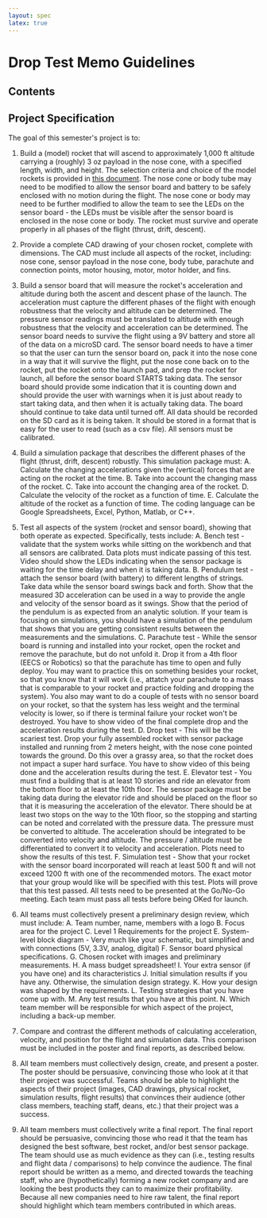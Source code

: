 ```yaml
---
layout: spec
latex: true
---
```


# Drop Test Memo Guidelines

## Contents



## Project Specification

The goal of this semester's project is to:

1. Build a (model) rocket that will ascend to approximately 1,000 ft altitude carrying a (roughly) 3 oz payload in the nose cone, with a specified length, width, and height.  The selection criteria and choice of the model rockets is provided in [this document](https://980.engr100.org/labs/rocket-selection).  The nose cone or body tube may need to be modified to allow the sensor board and battery to be safely enclosed with no motion during the flight.  The nose cone or body may need to be further modified to allow the team to see the LEDs on the sensor board - the LEDs must be visible after the sensor board is enclosed in the nose cone or body. The rocket must survive and operate properly in all phases of the flight (thrust, drift, descent).

2. Provide a complete CAD drawing of your chosen rocket, complete with dimensions.  The CAD must include all aspects of the rocket, including: nose cone, sensor payload in the nose cone, body tube, parachute and connection points, motor housing, motor, motor holder, and fins.

3. Build a sensor board that will measure the rocket's acceleration and altitude during both the ascent and descent phase of the launch.  The acceleration must capture the different phases of the flight with enough robustness that the velocity and altitude can be determined.  The pressure sensor readings must be translated to altitude with enough robustness that the velocity and acceleration can be determined.  The sensor board needs to survive the flight using a 9V battery and store all of the data on a microSD card.  The sensor board needs to have a timer so that the user can turn the sensor board on, pack it into the nose cone in a way that it will survive the flight, put the nose cone back on to the rocket, put the rocket onto the launch pad, and prep the rocket for launch, all before the sensor board STARTS taking data.  The sensor board should provide some indication that it is counting down and should provide the user with warnings when it is just about ready to start taking data, and then when it is actually taking data.  The board should continue to take data until turned off.  All data should be recorded on the SD card as it is being taken.  It should be stored in a format that is easy for the user to read (such as a csv file).  All sensors must be calibrated.

4. Build a simulation package that describes the different phases of the flight (thrust, drift, descent) robustly.  This simulation package must:
A. Calculate the changing accelerations given the (vertical) forces that are acting on the rocket at the time.
B. Take into account the changing mass of the rocket.
C. Take into account the changing area of the rocket.
D. Calculate the velocity of the rocket as a function of time.
E. Calculate the altitude of the rocket as a function of time.
The coding language can be Google Spreadsheets, Excel, Python, Matlab, or C++.

5. Test all aspects of the system (rocket and sensor board), showing that both operate as expected.  Specifically, tests include:
A. Bench test - validate that the system works while sitting on the workbench and that all sensors are calibrated.  Data plots must indicate passing of this test.  Video should show the LEDs indicating when the sensor package is waiting for the time delay and when it is taking data.
B. Pendulum test - attach the sensor board (with battery) to different lengths of strings.  Take data while the sensor board swings back and forth.  Show that the measured 3D acceleration can be used in a way to provide the angle and velocity of the sensor board as it swings.  Show that the period of the pendulum is as expected from an analytic solution.  If your team is focusing on simulations, you should have a simulation of the pendulum that shows that you are getting consistent results between the measurements and the simulations.
C. Parachute test - While the sensor board is running and installed into your rocket, open the rocket and remove the parachute, but do not unfold it.  Drop it from a 4th floor (EECS or Robotics) so that the parachute has time to open and fully deploy.  You may want to practice this on something besides your rocket, so that you know that it will work (i.e., attatch your parachute to a mass that is comparable to your rocket and practice folding and dropping the system). You also may want to do a couple of tests with no sensor board on your rocket, so that the system has less weight and the terminal velocity is lower, so if there is terminal failure your rocket won't be destroyed. You have to show video of the final complete drop and the acceleration results during the test.
D. Drop test - This will be the scariest test.  Drop your fully assembled rocket with sensor package installed and running from 2 meters height, with the nose cone pointed towards the ground.  Do this over a grassy area, so that the rocket does not impact a super hard surface.  You have to show video of this being done and the acceleration results during the test.
E. Elevator test - You must find a building that is at least 10 stories and ride an elevator from the bottom floor to at least the 10th floor. The sensor package must be taking data during the elevator ride and should be placed on the floor so that it is measuring the acceleration of the elevator.  There should be at least two stops on the way to the 10th floor, so the stopping and starting can be noted and correlated with the pressure data.  The pressure must be converted to altitude.  The acceleration should be integrated to be converted into velocity and altitude.  The pressure / altitude must be differentiated to convert it to velocity and acceleration.  Plots need to show the results of this test.
F. Simulation test - Show that your rocket with the sensor board incorporated will reach at least 500 ft and will not exceed 1200 ft with one of the recommended motors.  The exact motor that your group would like will be specified with this test.  Plots will prove that this test passed.
All tests need to be presented at the Go/No-Go meeting.  Each team must pass all tests before being OKed for launch.

6. All teams must collectively present a preliminary design review, which must include:
A. Team number, name, members with a logo
B. Focus area for the project
C. Level 1 Requirements for the project
E. System-level block diagram - Very much like your schematic, but simplified and with connections (5V, 3.3V, analog, digital)
F. Sensor board physical specifications.
G. Chosen rocket with images and preliminary measurements.
H. A mass budget spreadsheet!
I. Your extra sensor (if you have one) and its characteristics
J. Initial simulation results if you have any.  Otherwise, the simulation design strategy.
K. How your design was shaped by the requirements.
L. Testing strategies that you have come up with.
M. Any test results that you have at this point.
N. Which team member will be responsible for which aspect of the project, including a back-up member.

7. Compare and contrast the different methods of calculating acceleration, velocity, and position for the flight and simulation data.  This comparison must be included in the poster and final reports, as described below.


8. All team members must collectively design, create, and present a poster.  The poster should be persuasive, convincing those who look at it that their project was successful. Teams should be able to highlight the aspects of their project (images, CAD drawings, physical rocket, simulation results, flight results) that convinces their audience (other class members, teaching staff, deans, etc.) that their project was a success.

9. All team members must collectively write a final report.  The final report should be persuasive, convincing those who read it that the team has designed the best software, best rocket, and/or best sensor package. The team should use as much evidence as they can (i.e., testing results and flight data / comparisons) to help convince the audience.  The final report should be written as a memo, and directed towards the teaching staff, who are (hypothetically) forming a new rocket company and are looking the best products they can to maximize their profitability.  Because all new companies need to hire raw talent, the final report should highlight which team members contributed in which areas.


